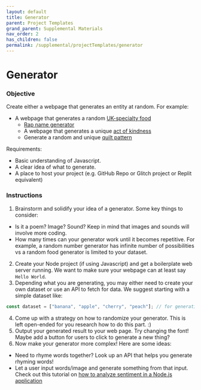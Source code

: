 ```yaml
---
layout: default
title: Generator
parent: Project Templates
grand_parent: Supplemental Materials
nav_order: 2
has_children: false
permalink: /supplemental/projectTemplates/generator
---
```

# Generator

### Objective

Create either a webpage that generates an entity at random. For example:

- A webpage that generates a random <a href="https://uk-food.glitch.me/" target="_blank" class="external">UK-specialty food</a>
  - <a href="https://www.musicindustryhowto.com/rap-name-generator/" target="_blank" class="external">Rap name generator</a>
  - A webpage that generates a unique <a href="https://random-acts-of-kindness-generator.glitch.me/" target="_blank" class="external">act of kindness</a>
  - Generate a random and unique <a href="https://quilt-generator.glitch.me/" target="_blank" class="external">quilt pattern</a>

Requirements:

- Basic understanding of Javascript.
- A clear idea of what to generate.
- A place to host your project (e.g. GitHub Repo or Glitch project or Replit equivalent)

### Instructions

1. Brainstorm and solidify your idea of a generator. Some key things to consider:

- Is it a poem? Image? Sound? Keep in mind that images and sounds will involve more coding.
- How many times can your generator work until it becomes repetitive. For example, a random number generator has infinite number of possibilities vs a random food generator is limited to your dataset.

2. Create your Node project (if using Javascript) and get a boilerplate web server running. We want to make sure your webpage can at least say `Hello World`.
3. Depending what you are generating, you may either need to create your own dataset or use an API to fetch for data. We suggest starting with a simple dataset like:

```javascript
const dataset = ["banana", "apple", "cherry", "peach"]; // for generating a random fruit
```

4. Come up with a strategy on how to randomize your generator. This is left open-ended for you research how to do this part. :)
5. Output your generated result to your web page. Try changing the font! Maybe add a button for users to click to generate a new thing?
6. Now make your generator more complex! Here are some ideas:

- Need to rhyme words together? Look up an API that helps you generate rhyming words!
- Let a user input words/image and generate something from that input. Check out this tutorial on <a href="https://www.geeksforgeeks.org/how-to-create-sentiment-analysis-application-using-node-js/" target="_blank" class="external">how to analyze sentiment in a Node.js application</a>
